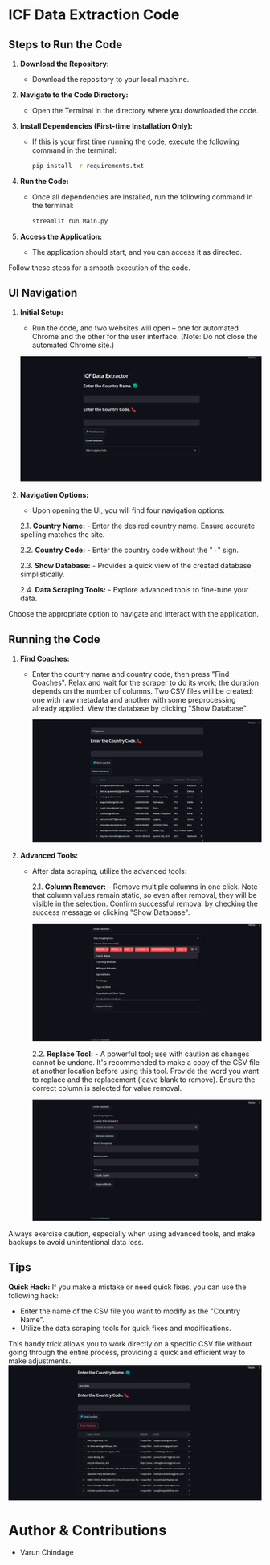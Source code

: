 # ICF Data Extraction Code

 ## Steps to Run the Code

1. **Download the Repository:**
   - Download the repository to your local machine.

2. **Navigate to the Code Directory:**
   - Open the Terminal in the directory where you downloaded the code.

3. **Install Dependencies (First-time Installation Only):**
   - If this is your first time running the code, execute the following command in the terminal:
     ```bash
     pip install -r requirements.txt
     ```

4. **Run the Code:**
   - Once all dependencies are installed, run the following command in the terminal:
     ```bash
     streamlit run Main.py
     ```

5. **Access the Application:**
   - The application should start, and you can access it as directed.

Follow these steps for a smooth execution of the code.

## UI Navigation

1. **Initial Setup:**
   - Run the code, and two websites will open – one for automated Chrome and the other for the user interface. 
     (Note: Do not close the automated Chrome site.)

   ![Photo_Basic_UI](Photos/Basic_Site.png) <!-- Replace with the actual photo link -->

2. **Navigation Options:**
   - Upon opening the UI, you will find four navigation options:

   2.1. **Country Name:**
       - Enter the desired country name. Ensure accurate spelling matches the site.

   2.2. **Country Code:**
       - Enter the country code without the "+" sign.

   2.3. **Show Database:**
       - Provides a quick view of the created database simplistically.
        
   2.4. **Data Scraping Tools:**
       - Explore advanced tools to fine-tune your data.

Choose the appropriate option to navigate and interact with the application.


## Running the Code

1. **Find Coaches:**
   - Enter the country name and country code, then press "Find Coaches". Relax and wait for the scraper to do its work; the duration depends on the number of columns. Two CSV files will be created: one with raw metadata and another with some preprocessing already applied. View the database by clicking "Show Database".

     ![Show Database](Photos/Show_Database.png) 

2. **Advanced Tools:**
   - After data scraping, utilize the advanced tools:

     2.1. **Column Remover:**
         - Remove multiple columns in one click. Note that column values remain static, so even after removal, they will be visible in the selection. Confirm successful removal by checking the success message or clicking "Show Database".

        ![Column Remover](Photos/Column_Remover.png) 

     2.2. **Replace Tool:**
         - A powerful tool; use with caution as changes cannot be undone. It's recommended to make a copy of the CSV file at another location before using this tool. Provide the word you want to replace and the replacement (leave blank to remove). Ensure the correct column is selected for value removal.

        ![Scrapping_Tool](Photos/Scapping_Tools.png) 

Always exercise caution, especially when using advanced tools, and make backups to avoid unintentional data loss.


## Tips

**Quick Hack:**
If you make a mistake or need quick fixes, you can use the following hack:
- Enter the name of the CSV file you want to modify as the "Country Name".
- Utilize the data scraping tools for quick fixes and modifications.

This handy trick allows you to work directly on a specific CSV file without going through the entire process, providing a quick and efficient way to make adjustments.
![Photo_tips](Photos/Tips.png) 

# Author & Contributions
  - Varun Chindage
